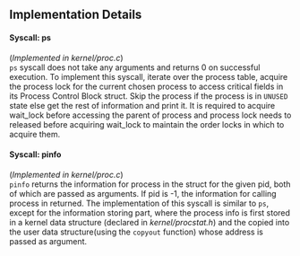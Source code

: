 ## Implementation Details

#### Syscall: ps

(*Implemented in kernel/proc.c*)
\
`ps` syscall does not take any arguments and returns 0 on successful execution. To implement this syscall, iterate over the process table, acquire the process lock for the current chosen process to access critical fields in its Process Control Block struct. Skip the process if the process is in `UNUSED` state else get the rest of information and print it. It is required to acquire wait_lock before accessing the parent of process and process lock needs to released before acquiring wait_lock to maintain the order locks in which to acquire them.



#### Syscall: pinfo

(*Implemented in kernel/proc.c*)
\
`pinfo` returns the information for process in the struct for the given pid, both of which are passed as arguments. If pid is -1, the information for calling process in returned. The implementation of this syscall is similar to `ps`, except for the information storing part, where the process info is first stored in a kernel data structure (declared in *kernel/procstat.h*) and the copied into the user data structure(using the `copyout` function) whose address is passed as argument.